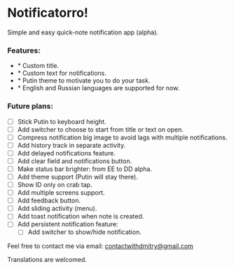 # Notificatorro!
Simple and easy quick-note notification app (alpha).

### Features:
- \* Custom title.
- \* Custom text for notifications.
- \* Putin theme to motivate you to do your task.
- \* English and Russian languages are supported for now.

### Future plans:
- [ ] Stick Putin to keyboard height.
- [ ] Add switcher to choose to start from title or text on open.
- [ ] Compress notification big image to avoid lags with multiple notifications.
- [ ] Add history track in separate activity.
- [ ] Add delayed notifications feature.
- [ ] Add clear field and notifications button.
- [ ] Make status bar brighter: from EE to DD alpha.
- [ ] Add theme support (Putin will stay there).
- [ ] Show ID only on crab tap.
- [ ] Add multiple screens support.
- [ ] Add feedback button.
- [ ] Add sliding activity (menu).
- [ ] Add toast notification when note is created.
- [ ] Add persistent notification feature:
	- [ ] Add switcher to show/hide notification.

Feel free to contact me via email: contactwithdmitry@gmail.com

Translations are welcomed.
